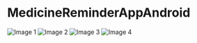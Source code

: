 <h1>MedicineReminderAppAndroid</h1>
<img src="https://github.com/maazshaikh2079/MedicineReminderAppAndroid/assets/124486797/9c331118-3c03-4d16-b96f-94a005e49d1f" alt="Image 1">
<img src="https://github.com/maazshaikh2079/MedicineReminderAppAndroid/assets/124486797/07010a6c-5c11-4cc5-aa99-ce281c418400" alt="Image 2">
<img src="https://github.com/maazshaikh2079/MedicineReminderAppAndroid/assets/124486797/03935985-323f-483b-901a-dd29e43b3c90" alt="Image 3">
<img src="https://github.com/maazshaikh2079/MedicineReminderAppAndroid/assets/124486797/d45ecee5-5a66-45be-8e6a-397dd000084f" alt="Image 4">
